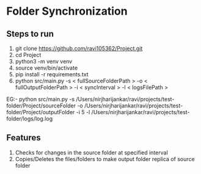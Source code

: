 # Folder Synchronization

## Steps to run
1. git clone https://github.com/ravi105362/Project.git
2. cd Project 
3. python3 -m venv venv
4. source venv/bin/activate
5. pip install -r requirements.txt
6. python src/main.py -s < fullSourceFolderPath > -o < fullOutputFolderPath > -i < syncInterval > -l < logsFilePath >
 
 EG:- python src/main.py -s /Users/nirjharijankar/ravi/projects/test-folder/Project/sourceFolder -o /Users/nirjharijankar/ravi/projects/test-folder/Project/outputFolder -i 5 -l /Users/nirjharijankar/ravi/projects/test-folder/logs/log.log
 
## Features

1. Checks for changes in the source folder at specified interval
2. Copies/Deletes the files/folders to make output folder replica of source folder
